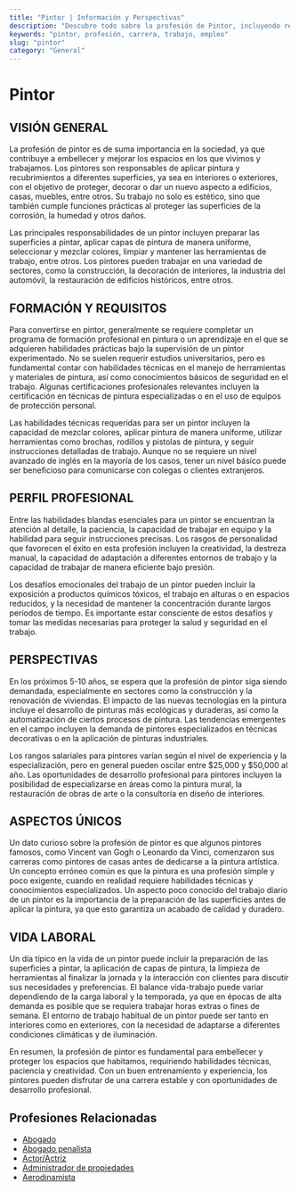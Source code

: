 ```yaml
---
title: "Pintor | Información y Perspectivas"
description: "Descubre todo sobre la profesión de Pintor, incluyendo responsabilidades, requisitos y oportunidades."
keywords: "pintor, profesión, carrera, trabajo, empleo"
slug: "pintor"
category: "General"
---
```


# Pintor

## VISIÓN GENERAL

La profesión de pintor es de suma importancia en la sociedad, ya que contribuye a embellecer y mejorar los espacios en los que vivimos y trabajamos. Los pintores son responsables de aplicar pintura y recubrimientos a diferentes superficies, ya sea en interiores o exteriores, con el objetivo de proteger, decorar o dar un nuevo aspecto a edificios, casas, muebles, entre otros. Su trabajo no solo es estético, sino que también cumple funciones prácticas al proteger las superficies de la corrosión, la humedad y otros daños.

Las principales responsabilidades de un pintor incluyen preparar las superficies a pintar, aplicar capas de pintura de manera uniforme, seleccionar y mezclar colores, limpiar y mantener las herramientas de trabajo, entre otros. Los pintores pueden trabajar en una variedad de sectores, como la construcción, la decoración de interiores, la industria del automóvil, la restauración de edificios históricos, entre otros.

## FORMACIÓN Y REQUISITOS

Para convertirse en pintor, generalmente se requiere completar un programa de formación profesional en pintura o un aprendizaje en el que se adquieren habilidades prácticas bajo la supervisión de un pintor experimentado. No se suelen requerir estudios universitarios, pero es fundamental contar con habilidades técnicas en el manejo de herramientas y materiales de pintura, así como conocimientos básicos de seguridad en el trabajo. Algunas certificaciones profesionales relevantes incluyen la certificación en técnicas de pintura especializadas o en el uso de equipos de protección personal.

Las habilidades técnicas requeridas para ser un pintor incluyen la capacidad de mezclar colores, aplicar pintura de manera uniforme, utilizar herramientas como brochas, rodillos y pistolas de pintura, y seguir instrucciones detalladas de trabajo. Aunque no se requiere un nivel avanzado de inglés en la mayoría de los casos, tener un nivel básico puede ser beneficioso para comunicarse con colegas o clientes extranjeros.

## PERFIL PROFESIONAL

Entre las habilidades blandas esenciales para un pintor se encuentran la atención al detalle, la paciencia, la capacidad de trabajar en equipo y la habilidad para seguir instrucciones precisas. Los rasgos de personalidad que favorecen el éxito en esta profesión incluyen la creatividad, la destreza manual, la capacidad de adaptación a diferentes entornos de trabajo y la capacidad de trabajar de manera eficiente bajo presión.

Los desafíos emocionales del trabajo de un pintor pueden incluir la exposición a productos químicos tóxicos, el trabajo en alturas o en espacios reducidos, y la necesidad de mantener la concentración durante largos períodos de tiempo. Es importante estar consciente de estos desafíos y tomar las medidas necesarias para proteger la salud y seguridad en el trabajo.

## PERSPECTIVAS

En los próximos 5-10 años, se espera que la profesión de pintor siga siendo demandada, especialmente en sectores como la construcción y la renovación de viviendas. El impacto de las nuevas tecnologías en la pintura incluye el desarrollo de pinturas más ecológicas y duraderas, así como la automatización de ciertos procesos de pintura. Las tendencias emergentes en el campo incluyen la demanda de pintores especializados en técnicas decorativas o en la aplicación de pinturas industriales.

Los rangos salariales para pintores varían según el nivel de experiencia y la especialización, pero en general pueden oscilar entre $25,000 y $50,000 al año. Las oportunidades de desarrollo profesional para pintores incluyen la posibilidad de especializarse en áreas como la pintura mural, la restauración de obras de arte o la consultoría en diseño de interiores.

## ASPECTOS ÚNICOS

Un dato curioso sobre la profesión de pintor es que algunos pintores famosos, como Vincent van Gogh o Leonardo da Vinci, comenzaron sus carreras como pintores de casas antes de dedicarse a la pintura artística. Un concepto erróneo común es que la pintura es una profesión simple y poco exigente, cuando en realidad requiere habilidades técnicas y conocimientos especializados. Un aspecto poco conocido del trabajo diario de un pintor es la importancia de la preparación de las superficies antes de aplicar la pintura, ya que esto garantiza un acabado de calidad y duradero.

## VIDA LABORAL

Un día típico en la vida de un pintor puede incluir la preparación de las superficies a pintar, la aplicación de capas de pintura, la limpieza de herramientas al finalizar la jornada y la interacción con clientes para discutir sus necesidades y preferencias. El balance vida-trabajo puede variar dependiendo de la carga laboral y la temporada, ya que en épocas de alta demanda es posible que se requiera trabajar horas extras o fines de semana. El entorno de trabajo habitual de un pintor puede ser tanto en interiores como en exteriores, con la necesidad de adaptarse a diferentes condiciones climáticas y de iluminación.

En resumen, la profesión de pintor es fundamental para embellecer y proteger los espacios que habitamos, requiriendo habilidades técnicas, paciencia y creatividad. Con un buen entrenamiento y experiencia, los pintores pueden disfrutar de una carrera estable y con oportunidades de desarrollo profesional.
## Profesiones Relacionadas

- [Abogado](/profesiones/abogado/)
- [Abogado penalista](/profesiones/abogado-penalista/)
- [Actor/Actriz](/profesiones/actor-actriz/)
- [Administrador de propiedades](/profesiones/administrador-de-propiedades/)
- [Aerodinamista](/profesiones/aerodinamista/)

